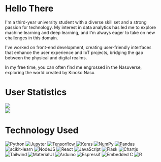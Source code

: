 # Hello There
I'm a third-year university student with a diverse skill set and a strong passion for technology. My interest in data analytics has led me to explore machine learning and deep learning, and I'm always eager to take on new challenges in this domain.

I've worked on front-end development, creating user-friendly interfaces that enhance the user experience and IoT projects, bridging the gap between the physical and digital realms. 

In my free time, you can often find me engrossed in the Nasuverse, exploring the world created by Kinoko Nasu.

# User Statistics
![](https://github-readme-stats.vercel.app/api/top-langs/?username=thehyperpineapple&theme=dark&hide_border=true&include_all_commits=true&count_private=true&layout=compact)<br>
![](https://github-readme-streak-stats.herokuapp.com/?user=thehyperpineapple&theme=dark&hide_border=true)

# Technology Used
  ![Python](https://img.shields.io/badge/python-3670A0?style=for-the-badge&logo=python&logoColor=ffdd54)  ![Jupyter](https://img.shields.io/badge/Jupyter-%23616262.svg?style=for-the-badge&logo=jupyter&logoColor=white) ![Tensorflow](https://img.shields.io/badge/tensorflow-%23f77d00.svg?style=for-the-badge&logo=tensorflow&logoColor=white) ![Keras](https://img.shields.io/badge/keras-%23ca0000.svg?style=for-the-badge&logo=keras&logoColor=white) ![NumPy](https://img.shields.io/badge/numpy-%23013243.svg?style=for-the-badge&logo=numpy&logoColor=white) ![Pandas](https://img.shields.io/badge/pandas-%23150458.svg?style=for-the-badge&logo=pandas&logoColor=white) ![scikit-learn](https://img.shields.io/badge/scikit--learn-%23F7931E.svg?style=for-the-badge&logo=scikit-learn&logoColor=white) ![NodeJS](https://img.shields.io/badge/node.js-6DA55F?style=for-the-badge&logo=node.js&logoColor=white) ![React](https://img.shields.io/badge/react-%2320232a.svg?style=for-the-badge&logo=react&logoColor=%2361DAFB) ![JavaScript](https://img.shields.io/badge/javascript-%23323330.svg?style=for-the-badge&logo=javascript&logoColor=%23F7DF1E) ![Flask](https://img.shields.io/badge/flask-%23000.svg?style=for-the-badge&logo=flask&logoColor=white) ![Chartjs](https://img.shields.io/badge/chart%20JS-%23fe767a.svg?style=for-the-badge&logo=chart.js&logoColor=white) ![Tailwind](https://img.shields.io/badge/Tailwind-%230e1833.svg?style=for-the-badge&logo=tailwindcss&logoColor=white) ![MaterialUI](https://img.shields.io/badge/Material%20UI-%23141a1f.svg?style=for-the-badge&logo=mui&logoColor=white) ![Arduino](https://img.shields.io/badge/-Arduino-00979D?style=for-the-badge&logo=Arduino&logoColor=white)  ![Espressif](https://img.shields.io/badge/-Espressif-%23ff373a.svg?style=for-the-badge&logo=espressif&logoColor=white) ![Embedded C](https://img.shields.io/badge/embedded%20c-%2300599C.svg?style=for-the-badge&logo=c%2B%2B&logoColor=white)  ![R](https://img.shields.io/badge/r-%23276DC3.svg?style=for-the-badge&logo=r&logoColor=white) 

